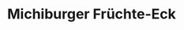 ---
title: "Michiburger Früchte-Eck"
url: /muenchen/michiburger-fruechte-eck/
shop: Gemüse & Obst
---